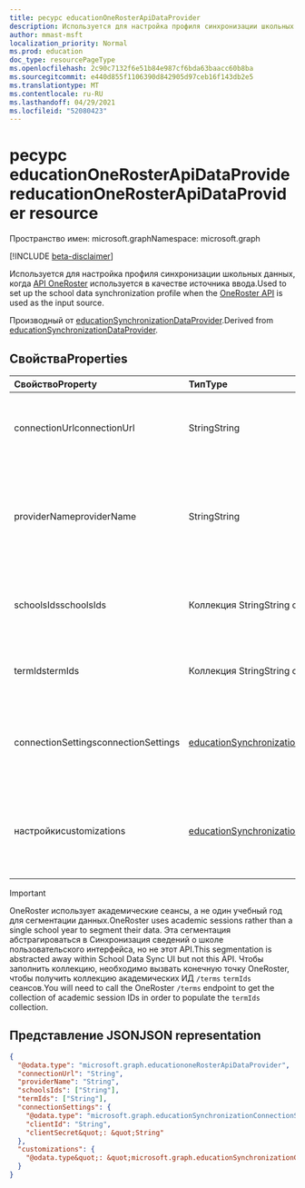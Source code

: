 ```yaml
---
title: ресурс educationOneRosterApiDataProvider
description: Используется для настройка профиля синхронизации школьных данных, когда API OneRoster используется в качестве источника ввода.
author: mmast-msft
localization_priority: Normal
ms.prod: education
doc_type: resourcePageType
ms.openlocfilehash: 2c90c7132f6e51b84e987cf6bda63baacc60b8ba
ms.sourcegitcommit: e440d855f1106390d842905d97ceb16f143db2e5
ms.translationtype: MT
ms.contentlocale: ru-RU
ms.lasthandoff: 04/29/2021
ms.locfileid: "52080423"
---
```

# <a name="educationonerosterapidataprovider-resource"></a><span data-ttu-id="087ba-103">ресурс educationOneRosterApiDataProvider</span><span class="sxs-lookup"><span data-stu-id="087ba-103">educationOneRosterApiDataProvider resource</span></span>

<span data-ttu-id="087ba-104">Пространство имен: microsoft.graph</span><span class="sxs-lookup"><span data-stu-id="087ba-104">Namespace: microsoft.graph</span></span>

[!INCLUDE [beta-disclaimer](../../includes/beta-disclaimer.md)]

<span data-ttu-id="087ba-105">Используется для настройка профиля синхронизации школьных данных, когда [API OneRoster](https://www.imsglobal.org/activity/onerosterlis) используется в качестве источника ввода.</span><span class="sxs-lookup"><span data-stu-id="087ba-105">Used to set up the school data synchronization profile when the [OneRoster API](https://www.imsglobal.org/activity/onerosterlis) is used as the input source.</span></span>

<span data-ttu-id="087ba-106">Производный от [educationSynchronizationDataProvider](educationsynchronizationdataprovider.md).</span><span class="sxs-lookup"><span data-stu-id="087ba-106">Derived from [educationSynchronizationDataProvider](educationsynchronizationdataprovider.md).</span></span>

## <a name="properties"></a><span data-ttu-id="087ba-107">Свойства</span><span class="sxs-lookup"><span data-stu-id="087ba-107">Properties</span></span>

| <span data-ttu-id="087ba-108">Свойство</span><span class="sxs-lookup"><span data-stu-id="087ba-108">Property</span></span>           | <span data-ttu-id="087ba-109">Тип</span><span class="sxs-lookup"><span data-stu-id="087ba-109">Type</span></span>                                         | <span data-ttu-id="087ba-110">Описание</span><span class="sxs-lookup"><span data-stu-id="087ba-110">Description</span></span>                                                                                           |
| :----------------- | :------------------------------------------- | :---------------------------------------------------------------------------------------------------- |
| <span data-ttu-id="087ba-111">connectionUrl</span><span class="sxs-lookup"><span data-stu-id="087ba-111">connectionUrl</span></span>      | <span data-ttu-id="087ba-112">String</span><span class="sxs-lookup"><span data-stu-id="087ba-112">String</span></span>                                       | <span data-ttu-id="087ba-113">URL-адрес подключения к экземпляру OneRoster.</span><span class="sxs-lookup"><span data-stu-id="087ba-113">The connection URL to the OneRoster instance.</span></span>                                                         |
| <span data-ttu-id="087ba-114">providerName</span><span class="sxs-lookup"><span data-stu-id="087ba-114">providerName</span></span>       | <span data-ttu-id="087ba-115">String</span><span class="sxs-lookup"><span data-stu-id="087ba-115">String</span></span>                                       | <span data-ttu-id="087ba-116">Имя поставщика услуг OneRoster, определенное спецификацией [OneRoster.][oneroster]</span><span class="sxs-lookup"><span data-stu-id="087ba-116">The OneRoster Service Provider name as defined by the [OneRoster specification][oneroster].</span></span>           |
| <span data-ttu-id="087ba-117">schoolsIds</span><span class="sxs-lookup"><span data-stu-id="087ba-117">schoolsIds</span></span>         | <span data-ttu-id="087ba-118">Коллекция String</span><span class="sxs-lookup"><span data-stu-id="087ba-118">String collection</span></span>                            | <span data-ttu-id="087ba-119">Список [синхронизируются с School/Org.][orgs] `sourcedId`</span><span class="sxs-lookup"><span data-stu-id="087ba-119">The list of [School/Org][orgs] `sourcedId` to sync.</span></span>                                                   |
| <span data-ttu-id="087ba-120">termIds</span><span class="sxs-lookup"><span data-stu-id="087ba-120">termIds</span></span>            | <span data-ttu-id="087ba-121">Коллекция String</span><span class="sxs-lookup"><span data-stu-id="087ba-121">String collection</span></span>                            | <span data-ttu-id="087ba-122">Список [академических сеансов для][terms] синхронизации.</span><span class="sxs-lookup"><span data-stu-id="087ba-122">The list of [academic sessions][terms] to sync.</span></span>                                                       |
| <span data-ttu-id="087ba-123">connectionSettings</span><span class="sxs-lookup"><span data-stu-id="087ba-123">connectionSettings</span></span> | <span data-ttu-id="087ba-124">[educationSynchronizationConnectionSettings]</span><span class="sxs-lookup"><span data-stu-id="087ba-124">[educationSynchronizationConnectionSettings]</span></span> | <span data-ttu-id="087ba-125">Параметры [OAuth 1.0][onerosteroauth1] или [OAuth 2.0][onerosteroauth2] для экземпляра OneRoster.</span><span class="sxs-lookup"><span data-stu-id="087ba-125">The [OAuth 1.0][onerosteroauth1] or [OAuth 2.0][onerosteroauth2] settings for the OneRoster instance.</span></span> |
| <span data-ttu-id="087ba-126">настройки</span><span class="sxs-lookup"><span data-stu-id="087ba-126">customizations</span></span>     | <span data-ttu-id="087ba-127">[educationSynchronizationCustomizations]</span><span class="sxs-lookup"><span data-stu-id="087ba-127">[educationSynchronizationCustomizations]</span></span>    | <span data-ttu-id="087ba-128">Необязательная настройка, которая будет применена к профилю синхронизации.</span><span class="sxs-lookup"><span data-stu-id="087ba-128">Optional customization to be applied to the synchronization profile.</span></span>                                  |

> [!IMPORTANT]
> <span data-ttu-id="087ba-129">OneRoster использует академические сеансы, а не один учебный год для сегментации данных.</span><span class="sxs-lookup"><span data-stu-id="087ba-129">OneRoster uses academic sessions rather than a single school year to segment their data.</span></span> <span data-ttu-id="087ba-130">Эта сегментация абстрагироваться в Синхронизация сведений о школе пользовательского интерфейса, но не этот API.</span><span class="sxs-lookup"><span data-stu-id="087ba-130">This segmentation is abstracted away within School Data Sync UI but not this API.</span></span> <span data-ttu-id="087ba-131">Чтобы заполнить коллекцию, необходимо вызвать конечную точку OneRoster, чтобы получить коллекцию академических ИД `/terms` `termIds` сеансов.</span><span class="sxs-lookup"><span data-stu-id="087ba-131">You will need to call the OneRoster `/terms` endpoint to get the collection of academic session IDs in order to populate the `termIds` collection.</span></span>

[educationSynchronizationConnectionSettings]: educationsynchronizationconnectionsettings.md
[educationsynchronizationcustomizations]: educationsynchronizationcustomizations.md
[oneroster]: https://www.imsglobal.org/oneroster-v11-final-best-practice-and-implementation-guide#AppA
[onerosteroauth2]: educationsynchronizationoauth2clientcredentialsconnectionsettings.md
[onerosteroauth1]: educationsynchronizationoauth1connectionsettings.md
[terms]: https://www.imsglobal.org/oneroster-v11-final-specification#_Toc480452034
[orgs]: https://www.imsglobal.org/oneroster-v11-final-specification#_Toc480452016

## <a name="json-representation"></a><span data-ttu-id="087ba-134">Представление JSON</span><span class="sxs-lookup"><span data-stu-id="087ba-134">JSON representation</span></span>

<!-- {
  "blockType": "resource",
  "optionalProperties": [

  ],
  "@odata.type&quot;: &quot;microsoft.graph.educationoneRosterApiDataProvider"
}-->

```json
{
  "@odata.type": "microsoft.graph.educationoneRosterApiDataProvider",
  "connectionUrl": "String",
  "providerName": "String",
  "schoolsIds": ["String"],
  "termIds": ["String"],
  "connectionSettings": {
    "@odata.type": "microsoft.graph.educationSynchronizationConnectionSettings",
    "clientId": "String",
    "clientSecret&quot;: &quot;String"
  },
  "customizations": {
    "@odata.type&quot;: &quot;microsoft.graph.educationSynchronizationCustomizations"
  }
}
```

<!-- uuid: 16cd6b66-4b1a-43a1-adaf-3a886856ed98
2020-05-06 14:57:30 UTC -->
<!-- {
  "type": "#page.annotation",
  "description": "educationOneRosterApiDataProvider resource",
  "keywords": "",
  "section": "documentation",
  "tocPath": "",
  "suppressions": [
      "Error: microsoft.graph.educationoneRosterApiDataProvider/connectionSettings:\r\n      Referenced type microsoft.graph.educationSynchronizationConnectionSettings is not defined in the doc set! Potential suggestion: microsoft.graph.ediscovery.settings"
  ]
}-->


